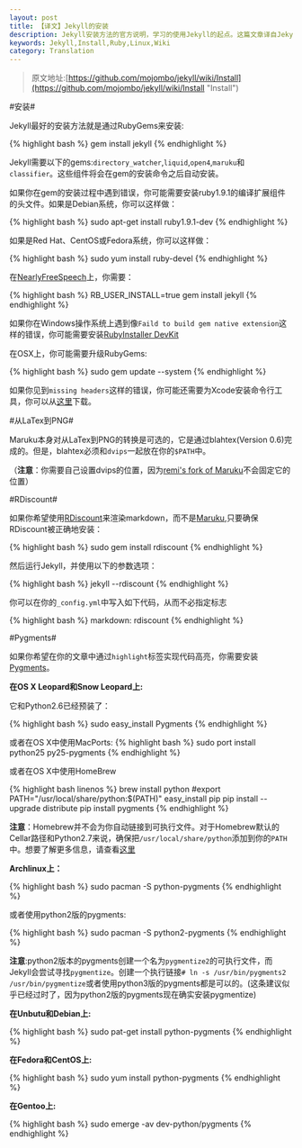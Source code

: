 ```yaml
---
layout: post
title: 【译文】Jekyll的安装
description: Jekyll安装方法的官方说明，学习的使用Jekyll的起点。这篇文章译自Jekyll的官方Wiki，希望能对不熟悉英文的朋友们有所帮助。
keywords: Jekyll,Install,Ruby,Linux,Wiki
category: Translation
---
```


> 原文地址:[https://github.com/mojombo/jekyll/wiki/Install](https://github.com/mojombo/jekyll/wiki/Install "Install")

#安装#

Jekyll最好的安装方法就是通过RubyGems来安装:

{% highlight bash %}
gem install jekyll
{% endhighlight %}

Jekyll需要以下的gems:`directory_watcher`,`liquid`,`open4`,`maruku`和`classifier`。这些组件将会在gem的安装命令之后自动安装。

如果你在gem的安装过程中遇到错误，你可能需要安装ruby1.9.1的编译扩展组件的头文件。如果是Debian系统，你可以这样做：

{% highlight bash %}
sudo apt-get install ruby1.9.1-dev
{% endhighlight %}

如果是Red Hat、CentOS或Fedora系统，你可以这样做：

{% highlight bash %}
sudo yum install ruby-devel
{% endhighlight %}

在[NearlyFreeSpeech](https://www.nearlyfreespeech.net/ "NearlyFreeSpeech")上，你需要：

{% highlight bash %}
RB_USER_INSTALL=true gem install jekyll
{% endhighlight %}

如果你在Windows操作系统上遇到像`Faild to build gem native extension`这样的错误，你可能需要安装[RubyInstaller DevKit](https://github.com/oneclick/rubyinstaller/wiki/development-kit "RubyInstaller DevKit")

在OSX上，你可能需要升级RubyGems:

{% highlight bash %}
sudo gem update --system 
{% endhighlight %}

如果你见到`missing headers`这样的错误，你可能还需要为Xcode安装命令行工具，你可以从[这里](https://developer.apple.com/downloads/index.action)下载。


#从LaTex到PNG#

Maruku本身对从LaTex到PNG的转换是可选的，它是通过blahtex(Version 0.6)完成的。但是，blahtex必须和`dvips`一起放在你的`$PATH`中。

（**注意**：你需要自己设置dvips的位置，因为[remi's fork of Maruku](http://github.com/remi/maruku/tree/master)不会固定它的位置）



#RDiscount#

如果你希望使用[RDiscount](http://github.com/rtomayko/rdiscount/tree/master)来渲染markdown，而不是[Maruku](http://maruku.rubyforge.org/),只要确保RDiscount被正确地安装：

{% highlight bash %}
sudo gem install rdiscount
{%  endhighlight %}

然后运行Jekyll，并使用以下的参数选项：

{% highlight bash %}
jekyll --rdiscount
{%  endhighlight %}

你可以在你的`_config.yml`中写入如下代码，从而不必指定标志

{% highlight bash %}
markdown: rdiscount
{%  endhighlight %}


#Pygments#

如果你希望在你的文章中通过` highlight `标签实现代码高亮，你需要安装[Pygments](http://pygments.org/)。

**在OS X Leopard和Snow Leopard上:**

它和Python2.6已经预装了：

{% highlight bash %}
sudo easy_install Pygments
{% endhighlight %}

或者在OS X中使用MacPorts:
{% highlight bash %}
sudo port install python25 py25-pygments
{% endhighlight %}

或者在OS X中使用HomeBrew

{% highlight bash linenos %}
brew install python
#export PATH="/usr/local/share/python:$(PATH)"
easy_install pip
pip install --upgrade distribute
pip install pygments
{% endhighlight %}

**注意**：Homebrew并不会为你自动链接到可执行文件。对于Homebrew默认的Cellar路径和Python2.7来说，确保把`/usr/local/share/python`添加到你的`PATH`中。想要了解更多信息，请查看[这里](https://github.com/mxcl/homebrew/wiki/Homebrew-and-Python)

**Archlinux上：**

{% highlight bash %}
sudo pacman -S python-pygments
{% endhighlight %}

或者使用python2版的pygments:

{% highlight bash %}
sudo pacman -S python2-pygments
{% endhighlight %}

**注意**:python2版本的pygments创建一个名为`pygmentize2`的可执行文件，而Jekyll会尝试寻找`pygmentize`。创建一个执行链接`# ln -s /usr/bin/pygments2 /usr/bin/pygmentize`或者使用python3版的pygments都是可以的。(这条建议似乎已经过时了，因为python2版的pygments现在确实安装pygmentize)

**在Unbutu和Debian上:**

{% highlight bash %}
sudo pat-get install python-pygments
{% endhighlight %}

**在Fedora和CentOS上:**

{% highlight bash %}
sudo yum install python-pygments
{% endhighlight %}

**在Gentoo上:**

{% highlight bash %}
sudo emerge -av dev-python/pygments
{% endhighlight %}


